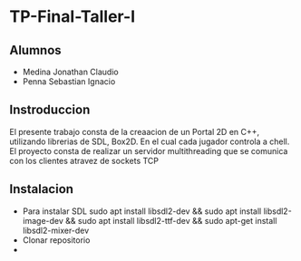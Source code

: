 # TP-Final-Taller-I

## Alumnos
* Medina Jonathan Claudio
* Penna Sebastian Ignacio

## Instroduccion
El presente trabajo consta de la creaacion de un Portal 2D en C++, utilizando librerias de SDL, Box2D. En el cual cada jugador controla a chell. El proyecto consta de  realizar un servidor multithreading que se comunica con los clientes atravez de sockets TCP
## Instalacion
* Para instalar SDL sudo apt install libsdl2-dev && sudo apt install libsdl2-image-dev && sudo apt install libsdl2-ttf-dev && sudo apt-get install libsdl2-mixer-dev  
* Clonar repositorio
* 
